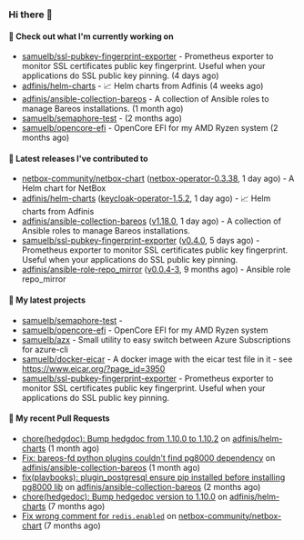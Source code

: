 ### Hi there 👋

#### 👷 Check out what I'm currently working on

- [samuelb/ssl-pubkey-fingerprint-exporter](https://github.com/samuelb/ssl-pubkey-fingerprint-exporter) - Prometheus exporter to monitor SSL certificates public key fingerprint. Useful when your applications do SSL public key pinning.  (4 days ago)
- [adfinis/helm-charts](https://github.com/adfinis/helm-charts) - 📈 Helm charts from Adfinis (4 weeks ago)
- [adfinis/ansible-collection-bareos](https://github.com/adfinis/ansible-collection-bareos) - A collection of Ansible roles to manage Bareos installations. (1 month ago)
- [samuelb/semaphore-test](https://github.com/samuelb/semaphore-test) -  (2 months ago)
- [samuelb/opencore-efi](https://github.com/samuelb/opencore-efi) - OpenCore EFI for my AMD Ryzen system (2 months ago)

#### 🔭 Latest releases I've contributed to

- [netbox-community/netbox-chart](https://github.com/netbox-community/netbox-chart) ([netbox-operator-0.3.38](https://github.com/netbox-community/netbox-chart/releases/tag/netbox-operator-0.3.38), 1 day ago) - A Helm chart for NetBox
- [adfinis/helm-charts](https://github.com/adfinis/helm-charts) ([keycloak-operator-1.5.2](https://github.com/adfinis/helm-charts/releases/tag/keycloak-operator-1.5.2), 1 day ago) - 📈 Helm charts from Adfinis
- [adfinis/ansible-collection-bareos](https://github.com/adfinis/ansible-collection-bareos) ([v1.18.0](https://github.com/adfinis/ansible-collection-bareos/releases/tag/v1.18.0), 1 day ago) - A collection of Ansible roles to manage Bareos installations.
- [samuelb/ssl-pubkey-fingerprint-exporter](https://github.com/samuelb/ssl-pubkey-fingerprint-exporter) ([v0.4.0](https://github.com/samuelb/ssl-pubkey-fingerprint-exporter/releases/tag/v0.4.0), 5 days ago) - Prometheus exporter to monitor SSL certificates public key fingerprint. Useful when your applications do SSL public key pinning. 
- [adfinis/ansible-role-repo_mirror](https://github.com/adfinis/ansible-role-repo_mirror) ([v0.0.4-3](https://github.com/adfinis/ansible-role-repo_mirror/releases/tag/v0.0.4-3), 9 months ago) - Ansible role repo_mirror

#### 🌱 My latest projects

- [samuelb/semaphore-test](https://github.com/samuelb/semaphore-test) - 
- [samuelb/opencore-efi](https://github.com/samuelb/opencore-efi) - OpenCore EFI for my AMD Ryzen system
- [samuelb/azx](https://github.com/samuelb/azx) - Small utility to easy switch between Azure Subscriptions for azure-cli
- [samuelb/docker-eicar](https://github.com/samuelb/docker-eicar) - A docker image with the eicar test file in it - see https://www.eicar.org/?page_id=3950
- [samuelb/ssl-pubkey-fingerprint-exporter](https://github.com/samuelb/ssl-pubkey-fingerprint-exporter) - Prometheus exporter to monitor SSL certificates public key fingerprint. Useful when your applications do SSL public key pinning. 

#### 🔨 My recent Pull Requests

- [chore(hedgdoc): Bump hedgdoc from 1.10.0 to 1.10.2](https://github.com/adfinis/helm-charts/pull/1381) on [adfinis/helm-charts](https://github.com/adfinis/helm-charts) (1 month ago)
- [Fix: bareos-fd python plugins couldn&#39;t find pg8000 dependency](https://github.com/adfinis/ansible-collection-bareos/pull/54) on [adfinis/ansible-collection-bareos](https://github.com/adfinis/ansible-collection-bareos) (1 month ago)
- [fix(playbooks): plugin_postgresql ensure pip installed before installing pg8000 lib](https://github.com/adfinis/ansible-collection-bareos/pull/50) on [adfinis/ansible-collection-bareos](https://github.com/adfinis/ansible-collection-bareos) (2 months ago)
- [chore(hedgedoc): Bump hedgedoc version to 1.10.0](https://github.com/adfinis/helm-charts/pull/1313) on [adfinis/helm-charts](https://github.com/adfinis/helm-charts) (7 months ago)
- [Fix wrong comment for `redis.enabled`](https://github.com/netbox-community/netbox-chart/pull/336) on [netbox-community/netbox-chart](https://github.com/netbox-community/netbox-chart) (7 months ago)
